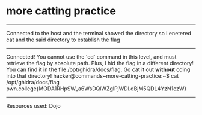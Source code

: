 # more catting practice
***
Connected to the host and the terminal showed the directory so i enetered cat and the said directory to establish the flag
***
Connected!
You cannot use the 'cd' command in this level, and must retrieve the flag by
absolute path. Plus, I hid the flag in a different directory! You can find it
in the file /opt/ghidra/docs/flag. Go cat it out **without** cding into that
directory!
hacker@commands~more-catting-practice:~$ cat  /opt/ghidra/docs/flag
pwn.college{MODA1RHpSW_a6WsDQlWZglPjWDl.dBjM5QDL4YzN1czW}
***
Resources used:
Dojo
